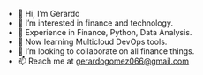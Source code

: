 - 👋 Hi, I’m Gerardo
- 👀 I’m interested in finance and technology.
- 🌱 Experience in Finance, Python, Data Analysis. 
- 🌱 Now learning Multicloud DevOps tools.
- 💞️ I’m looking to collaborate on all finance things.
- 📫 Reach me at gerardogomez066@gmail.com

<!---
Gsilvera24/Gsilvera24 is a ✨ special ✨ repository because its `README.md` (this file) appears on your GitHub profile.
You can click the Preview link to take a look at your changes.
--->
